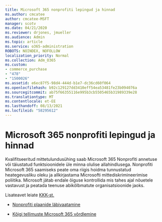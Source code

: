 ```yaml
---
title: Microsoft 365 nonprofiti lepingud ja hinnad
ms.author: cmcatee
author: cmcatee-MSFT
manager: scotv
ms.date: 04/21/2020
ms.reviewer: drjones, jmueller
ms.audience: Admin
ms.topic: article
ms.service: o365-administration
ROBOTS: NOINDEX, NOFOLLOW
localization_priority: Normal
ms.collection: Adm_O365
ms.custom:
- commerce_purchase
- "478"
- "1500026"
ms.assetid: e6ec87f5-98d4-444d-b1e7-dc36cd60f064
ms.openlocfilehash: b92c129127dd3410eff54ea53481fe23b094076a
ms.sourcegitcommit: ab75f66355116e995b3cb5505465b31989339e28
ms.translationtype: MT
ms.contentlocale: et-EE
ms.lasthandoff: 08/13/2021
ms.locfileid: "58295612"
---
```

# <a name="microsoft-365-for-nonprofit-plans-and-pricing"></a>Microsoft 365 nonprofiti lepingud ja hinnad

Kvalifitseeritud mittetulundusühing saab Microsoft 365 Nonprofiti annetuse või täiustatud funktsioonidele üle minna olulise allahindlusega. Nonprofiti Microsoft 365 saamiseks peate oma riigis hoidma [](https://go.microsoft.com/fwlink/p/?LinkID=330253) tunnustatud heategevusliku oleku ja allkirjastama Microsofti mittediskrimineerimise poliitika. Microsoft jätab endale õiguse kontrollida mis tahes ajal nõuetele vastavust ja peatada teenuse abikõlbmatute organisatsioonide jaoks.
  
Lisateavet leiate [KKK-st.](https://products.office.com/nonprofit/office-365-nonprofit)
  
- [Nonprofiti plaanide läbivaatamine](https://products.office.com/nonprofit/office-365-nonprofit-plans-and-pricing?tab=1)

- [Kõigi tellimuste Microsoft 365 võrdlemine](https://products.office.com/business/compare-more-office-365-for-business-plans)